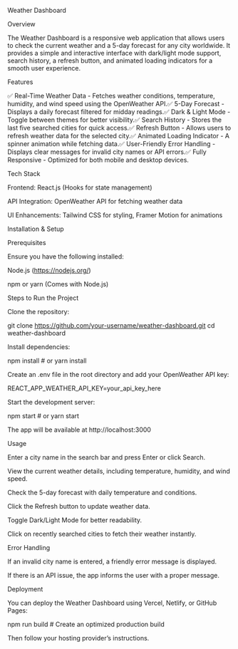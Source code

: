Weather Dashboard

Overview

The Weather Dashboard is a responsive web application that allows users to check the current weather and a 5-day forecast for any city worldwide. It provides a simple and interactive interface with dark/light mode support, search history, a refresh button, and animated loading indicators for a smooth user experience.

Features

✅ Real-Time Weather Data - Fetches weather conditions, temperature, humidity, and wind speed using the OpenWeather API.✅ 5-Day Forecast - Displays a daily forecast filtered for midday readings.✅ Dark & Light Mode - Toggle between themes for better visibility.✅ Search History - Stores the last five searched cities for quick access.✅ Refresh Button - Allows users to refresh weather data for the selected city.✅ Animated Loading Indicator - A spinner animation while fetching data.✅ User-Friendly Error Handling - Displays clear messages for invalid city names or API errors.✅ Fully Responsive - Optimized for both mobile and desktop devices.

Tech Stack

Frontend: React.js (Hooks for state management)

API Integration: OpenWeather API for fetching weather data

UI Enhancements: Tailwind CSS for styling, Framer Motion for animations

Installation & Setup

Prerequisites

Ensure you have the following installed:

Node.js (https://nodejs.org/)

npm or yarn (Comes with Node.js)

Steps to Run the Project

Clone the repository:

git clone https://github.com/your-username/weather-dashboard.git
cd weather-dashboard

Install dependencies:

npm install  # or yarn install

Create an .env file in the root directory and add your OpenWeather API key:

REACT_APP_WEATHER_API_KEY=your_api_key_here

Start the development server:

npm start  # or yarn start

The app will be available at http://localhost:3000

Usage

Enter a city name in the search bar and press Enter or click Search.

View the current weather details, including temperature, humidity, and wind speed.

Check the 5-day forecast with daily temperature and conditions.

Click the Refresh button to update weather data.

Toggle Dark/Light Mode for better readability.

Click on recently searched cities to fetch their weather instantly.

Error Handling

If an invalid city name is entered, a friendly error message is displayed.

If there is an API issue, the app informs the user with a proper message.

Deployment

You can deploy the Weather Dashboard using Vercel, Netlify, or GitHub Pages:

npm run build  # Create an optimized production build

Then follow your hosting provider’s instructions.
